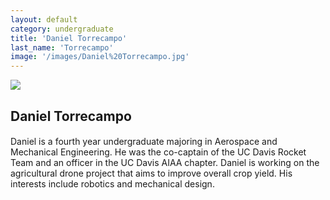 ```yaml
---
layout: default
category: undergraduate
title: 'Daniel Torrecampo'
last_name: 'Torrecampo'
image: '/images/Daniel%20Torrecampo.jpg'
---
```


<img src="{{ page.image }}">

<h2 class="team-title">Daniel Torrecampo</h2>
<h4 class="team-position"></h4>
<p>Daniel is a fourth year undergraduate majoring in Aerospace and Mechanical Engineering. He was the co-captain of the UC Davis Rocket Team and an officer in the UC Davis AIAA chapter.  Daniel is working on the agricultural drone project that aims to improve overall crop yield. His interests include robotics and mechanical design.</p>
<ul class="team-member-other-info"></ul>
